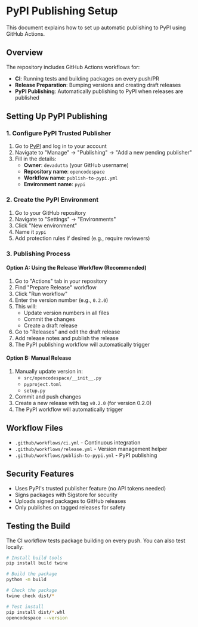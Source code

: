 # PyPI Publishing Setup

This document explains how to set up automatic publishing to PyPI using GitHub Actions.

## Overview

The repository includes GitHub Actions workflows for:
- **CI**: Running tests and building packages on every push/PR
- **Release Preparation**: Bumping versions and creating draft releases
- **PyPI Publishing**: Automatically publishing to PyPI when releases are published

## Setting Up PyPI Publishing

### 1. Configure PyPI Trusted Publisher

1. Go to [PyPI](https://pypi.org) and log in to your account
2. Navigate to "Manage" → "Publishing" → "Add a new pending publisher"
3. Fill in the details:
   - **Owner**: `devadutta` (your GitHub username)
   - **Repository name**: `opencodespace`
   - **Workflow name**: `publish-to-pypi.yml`
   - **Environment name**: `pypi`

### 2. Create the PyPI Environment

1. Go to your GitHub repository
2. Navigate to "Settings" → "Environments"
3. Click "New environment"
4. Name it `pypi`
5. Add protection rules if desired (e.g., require reviewers)

### 3. Publishing Process

#### Option A: Using the Release Workflow (Recommended)

1. Go to "Actions" tab in your repository
2. Find "Prepare Release" workflow
3. Click "Run workflow"
4. Enter the version number (e.g., `0.2.0`)
5. This will:
   - Update version numbers in all files
   - Commit the changes
   - Create a draft release
6. Go to "Releases" and edit the draft release
7. Add release notes and publish the release
8. The PyPI publishing workflow will automatically trigger

#### Option B: Manual Release

1. Manually update version in:
   - `src/opencodespace/__init__.py`
   - `pyproject.toml`  
   - `setup.py`
2. Commit and push changes
3. Create a new release with tag `v0.2.0` (for version 0.2.0)
4. The PyPI workflow will automatically trigger

## Workflow Files

- `.github/workflows/ci.yml` - Continuous integration
- `.github/workflows/release.yml` - Version management helper
- `.github/workflows/publish-to-pypi.yml` - PyPI publishing

## Security Features

- Uses PyPI's trusted publisher feature (no API tokens needed)
- Signs packages with Sigstore for security
- Uploads signed packages to GitHub releases
- Only publishes on tagged releases for safety

## Testing the Build

The CI workflow tests package building on every push. You can also test locally:

```bash
# Install build tools
pip install build twine

# Build the package
python -m build

# Check the package
twine check dist/*

# Test install
pip install dist/*.whl
opencodespace --version
``` 